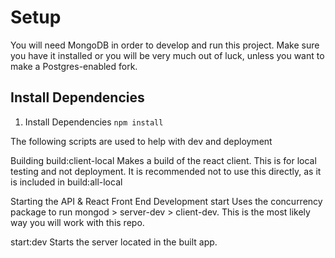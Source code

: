 # Setup

You will need MongoDB in order to develop and run this project. Make sure you have it installed or you will be very much out of luck, unless you want to make a Postgres-enabled fork.

## Install Dependencies

1. Install Dependencies
  `npm install`

The following scripts are used to help with dev and deployment

Building
build:client-local
Makes a build of the react client. This is for local testing and not deployment. It is recommended not to use this directly, as it is included in build:all-local

Starting the API & React Front End
Development
start
Uses the concurrency package to run mongod > server-dev > client-dev. This is the most likely way you will work with this repo.

start:dev
Starts the server located in the built app.
